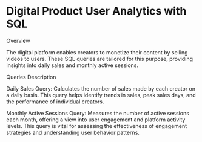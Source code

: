 # Digital Product User Analytics with SQL

Overview

The digital platform enables creators to monetize their content by selling videos to users. These SQL queries are tailored for this purpose, providing insights into daily sales and monthly active sessions.

Queries Description

Daily Sales Query: Calculates the number of sales made by each creator on a daily basis. This query helps identify trends in sales, peak sales days, and the performance of individual creators.

Monthly Active Sessions Query: Measures the number of active sessions each month, offering a view into user engagement and platform activity levels. This query is vital for assessing the effectiveness of engagement strategies and understanding user behavior patterns.
